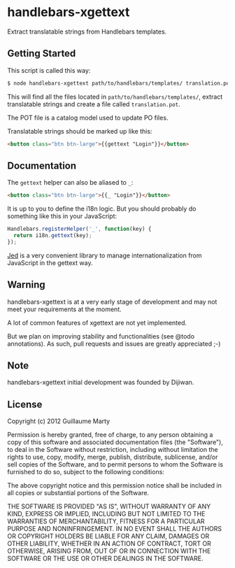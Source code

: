 handlebars-xgettext
===================

Extract translatable strings from Handlebars templates.

## Getting Started

This script is called this way:
```` bash
$ node handlebars-xgettext path/to/handlebars/templates/ translation.pot
````

This will find all the files located in `path/to/handlebars/templates/`, extract translatable strings and create a file called `translation.pot`.

The POT file is a catalog model used to update PO files.

Translatable strings should be marked up like this:
```` html
<button class="btn btn-large">{{gettext "Login"}}</button>
````

## Documentation

The `gettext` helper can also be aliased to `_`:
```` html
<button class="btn btn-large">{{_ "Login"}}</button>
````

It is up to you to define the i18n logic. But you should probably do something like this in your JavaScript:
```` javascript
Handlebars.registerHelper('_', function(key) {
  return i18n.gettext(key);
});
````

[Jed](http://slexaxton.github.com/Jed/) is a very convenient library to manage internationalization from JavaScript in the gettext way.

## Warning

handlebars-xgettext is at a very early stage of development and may not meet your requirements at the moment.

A lot of common features of xgettext are not yet implemented.

But we plan on improving stability and functionalities (see @todo annotations). As such, pull requests and issues are greatly appreciated ;-)

## Note

handlebars-xgettext initial development was founded by Dijiwan.

## License

Copyright (c) 2012 Guillaume Marty

Permission is hereby granted, free of charge, to any person
obtaining a copy of this software and associated documentation
files (the "Software"), to deal in the Software without
restriction, including without limitation the rights to use,
copy, modify, merge, publish, distribute, sublicense, and/or sell
copies of the Software, and to permit persons to whom the
Software is furnished to do so, subject to the following
conditions:

The above copyright notice and this permission notice shall be
included in all copies or substantial portions of the Software.

THE SOFTWARE IS PROVIDED "AS IS", WITHOUT WARRANTY OF ANY KIND,
EXPRESS OR IMPLIED, INCLUDING BUT NOT LIMITED TO THE WARRANTIES
OF MERCHANTABILITY, FITNESS FOR A PARTICULAR PURPOSE AND
NONINFRINGEMENT. IN NO EVENT SHALL THE AUTHORS OR COPYRIGHT
HOLDERS BE LIABLE FOR ANY CLAIM, DAMAGES OR OTHER LIABILITY,
WHETHER IN AN ACTION OF CONTRACT, TORT OR OTHERWISE, ARISING
FROM, OUT OF OR IN CONNECTION WITH THE SOFTWARE OR THE USE OR
OTHER DEALINGS IN THE SOFTWARE.
